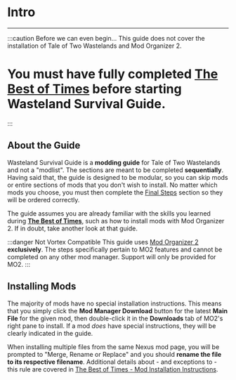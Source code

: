 # Intro

---

:::caution Before we can even begin...
This guide does not cover the installation of Tale of Two Wastelands and Mod Organizer 2.

# You must have fully completed [**The Best of Times**](https://thebestoftimes.moddinglinked.com/) before starting Wasteland Survival Guide.

:::

## About the Guide

Wasteland Survival Guide is a **modding guide** for Tale of Two Wastelands and not a "modlist". The sections are meant to be completed **sequentially**. Having said that, the guide is designed to be modular, so you can skip mods or entire sections of mods that you don't wish to install. No matter which mods you choose, you must then complete the [Final Steps](finish) section so they will be ordered correctly.

The guide assumes you are already familiar with the skills you learned during [**The Best of Times**](https://thebestoftimes.moddinglinked.com/), such as how to install mods with Mod Organizer 2. If in doubt, take another look at that guide.

:::danger Not Vortex Compatible
This guide uses [Mod Organizer 2](https://www.nexusmods.com/skyrimspecialedition/mods/6194) **exclusively**. The steps specifically pertain to MO2 features and cannot be completed on any other mod manager. Support will only be provided for MO2.
:::

## Installing Mods

The majority of mods have no special installation instructions. This means that you simply click the **Mod Manager Download** button for the latest **Main File** for the given mod, then double-click it in the **Downloads** tab of MO2's right pane to install. If a mod _does_ have special instructions, they will be clearly indicated in the guide.

When installing multiple files from the same Nexus mod page, you will be prompted to "Merge, Rename or Replace" and you should **rename the file to its respective filename**. Additional details about - and exceptions to - this rule are covered in [The Best of Times - Mod Installation Instructions](https://thebestoftimes.moddinglinked.com/mo2.html#instructions).
